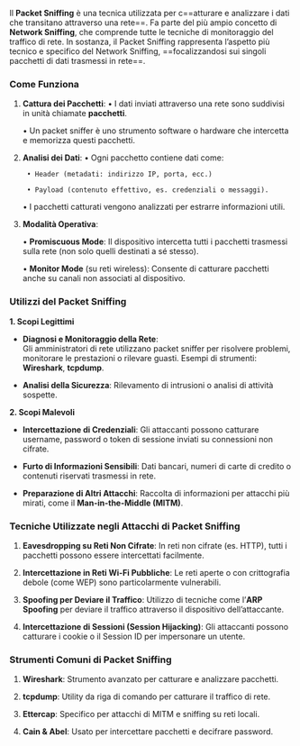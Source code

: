 Il **Packet Sniffing** è una tecnica utilizzata per c==atturare e analizzare i dati che transitano attraverso una rete==. Fa parte del più ampio concetto di **Network Sniffing**, che comprende tutte le tecniche di monitoraggio del traffico di rete. In sostanza, il Packet Sniffing rappresenta l’aspetto più tecnico e specifico del Network Sniffing, ==focalizzandosi sui singoli pacchetti di dati trasmessi in rete==.

### Come Funziona

1. **Cattura dei Pacchetti**:
	• I dati inviati attraverso una rete sono suddivisi in unità chiamate **pacchetti**.
	
	• Un packet sniffer è uno strumento software o hardware che intercetta e memorizza questi pacchetti.

2. **Analisi dei Dati**:
	• Ogni pacchetto contiene dati come:
		
		• Header (metadati: indirizzo IP, porta, ecc.)
		
		• Payload (contenuto effettivo, es. credenziali o messaggi).
		
	• I pacchetti catturati vengono analizzati per estrarre informazioni utili.

3. **Modalità Operativa**:
   
	• **Promiscuous Mode**: Il dispositivo intercetta tutti i pacchetti trasmessi sulla rete (non solo quelli destinati a sé stesso).

	• **Monitor Mode** (su reti wireless): Consente di catturare pacchetti anche su canali non associati al dispositivo.

### Utilizzi del Packet Sniffing

**1. Scopi Legittimi**

- **Diagnosi e Monitoraggio della Rete**:  
  Gli amministratori di rete utilizzano packet sniffer per risolvere problemi, monitorare le prestazioni o rilevare guasti.
  Esempi di strumenti: **Wireshark**, **tcpdump**.

- **Analisi della Sicurezza**:
  Rilevamento di intrusioni o analisi di attività sospette.  

**2. Scopi Malevoli**

- **Intercettazione di Credenziali**:
  Gli attaccanti possono catturare username, password o token di sessione inviati su connessioni non cifrate.

- **Furto di Informazioni Sensibili**:
  Dati bancari, numeri di carte di credito o contenuti riservati trasmessi in rete.

- **Preparazione di Altri Attacchi**:
  Raccolta di informazioni per attacchi più mirati, come il **Man-in-the-Middle (MITM)**.

### Tecniche Utilizzate negli Attacchi di Packet Sniffing

1. **Eavesdropping su Reti Non Cifrate**:
   In reti non cifrate (es. HTTP), tutti i pacchetti possono essere intercettati facilmente.

2. **Intercettazione in Reti Wi-Fi Pubbliche**:
   Le reti aperte o con crittografia debole (come WEP) sono particolarmente vulnerabili.

3. **Spoofing per Deviare il Traffico**:
   Utilizzo di tecniche come l’**ARP Spoofing** per deviare il traffico attraverso il dispositivo dell’attaccante.

4. **Intercettazione di Sessioni (Session Hijacking)**:
   Gli attaccanti possono catturare i cookie o il Session ID per impersonare un utente.

### Strumenti Comuni di Packet Sniffing

1. **Wireshark**:
	Strumento avanzato per catturare e analizzare pacchetti.

2. **tcpdump**:
	Utility da riga di comando per catturare il traffico di rete.

3. **Ettercap**:
	Specifico per attacchi di MITM e sniffing su reti locali.

4. **Cain & Abel**:
	Usato per intercettare pacchetti e decifrare password.